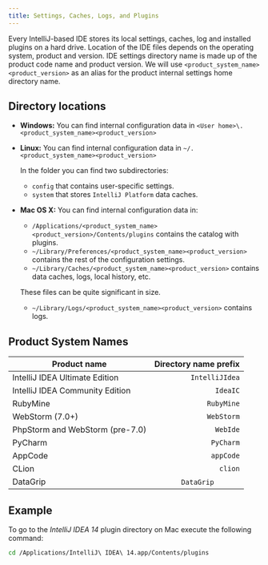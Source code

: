 ```yaml
---
title: Settings, Caches, Logs, and Plugins
---
```


Every IntelliJ-based IDE stores its local settings, caches, log and installed plugins on a hard drive. Location of the IDE files depends on the operating system, product and version. IDE settings directory name is made up of the product code name and product version. We will use `<product_system_name><product_version>` as an alias for the product internal settings home directory name.

## Directory locations

* **Windows:** You can find internal configuration data in `<User home>\.<product_system_name><product_version>`
* **Linux:** You can find internal configuration data in `~/.<product_system_name><product_version>`

  In the folder you can find two subdirectories:
  * `config` that contains user-specific settings.
  * `system` that stores `IntelliJ Platform` data caches.

* **Mac OS X:** You can find internal configuration data in:
  * `/Applications/<product_system_name><product_version>/Contents/plugins` contains the catalog with plugins.
  * `~/Library/Preferences/<product_system_name><product_version>` contains the rest of the configuration settings.
  * `~/Library/Caches/<product_system_name><product_version>` contains data caches, logs, local history, etc.

  These files can be quite significant in size.

  * `~/Library/Logs/<product_system_name><product_version>` contains logs.

## Product System Names

| Product name                    | Directory name prefix |
|---------------------------------|----------------------:|
| IntelliJ IDEA Ultimate Edition  | `IntelliJIdea`        |
| IntelliJ IDEA Community Edition | `IdeaIC`              |
| RubyMine                        | `RubyMine`            |
| WebStorm (7.0+)                 | `WebStorm`            |
| PhpStorm and WebStorm (pre-7.0) | `WebIde`              |
| PyCharm                         | `PyCharm`             |
| AppCode                         | `appCode`             |
| CLion                           | `clion`               |
| DataGrip                        | `DataGrip`            |

## Example

To go to the *IntelliJ IDEA 14* plugin directory on Mac execute the following command:

```bash
cd /Applications/IntelliJ\ IDEA\ 14.app/Contents/plugins
```
